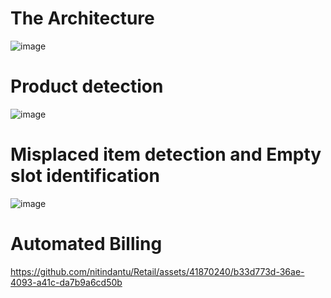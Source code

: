 # The Architecture
![image](https://github.com/nitindantu/Retail/assets/41870240/2302a229-f75a-48eb-81d6-0c769674076b)

# Product detection
![image](https://github.com/nitindantu/Retail/assets/41870240/9827ce8d-1a7f-47bf-a4c5-a4296ff600a5)

# Misplaced item detection and Empty slot identification
![image](https://github.com/nitindantu/Retail/assets/41870240/0124cb0d-1619-437f-875a-472f5c708f2c)

# Automated Billing
https://github.com/nitindantu/Retail/assets/41870240/b33d773d-36ae-4093-a41c-da7b9a6cd50b


